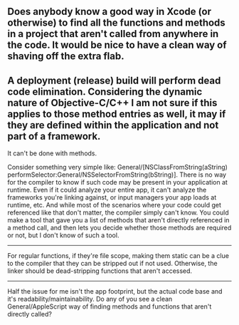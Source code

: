 Does anybody know a good way in Xcode (or otherwise) to find all the functions and methods in a project that aren't called from anywhere in the code.  It would be nice to have a clean way of shaving off the extra flab.
----
A deployment (release) build will perform dead code elimination. Considering the dynamic nature of Objective-C/C++ I am not sure if this applies to those method entries as well, it may if they are defined within the application and not part of a framework.
----
It can't be done with methods.

Consider something very simple like:     General/[NSClassFromString(aString) performSelector:General/NSSelectorFromString(bString)]. There is no way for the compiler to know if such code may be present in your application at runtime. Even if it could analyze your entire app, it can't analyze the frameworks you're linking against, or input managers your app loads at runtime, etc. And while most of the scenarios where your code could get referenced like that don't matter, the compiler simply can't know. You could make a tool that gave you a list of methods that aren't directly referenced in a method call, and then lets you decide whether those methods are required or not, but I don't know of such a tool.

----

For regular functions, if they're file scope, making them static can be a clue to the compiler that they can be stripped out if not used.  Otherwise, the linker should be dead-stripping functions that aren't accessed.

----

Half the issue for me isn't the app footprint, but the actual code base and it's readability/maintainability.  Do any of you see a clean General/AppleScript way of finding methods and functions that aren't directly called?